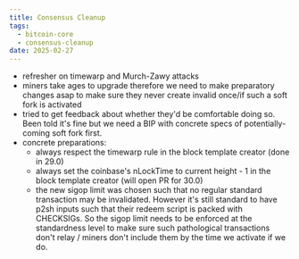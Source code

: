 ```yaml
---
title: Consensus Cleanup
tags:
  - bitcoin-core
  - consensus-cleanup
date: 2025-02-27
---
```


- refresher on timewarp and Murch-Zawy attacks
- miners take ages to upgrade therefore we need to make preparatory changes asap to make sure they never create invalid once/if such a soft fork is activated
- tried to get feedback about whether they'd be comfortable doing so. Been told it's fine but we need a BIP with concrete specs of potentially-coming soft fork first.
- concrete preparations:
  - always respect the timewarp rule in the block template creator (done in 29.0)
  - always set the coinbase's nLockTime to current height - 1 in the block template creator (will open PR for 30.0)
  - the new sigop limit was chosen such that no regular standard transaction may be invalidated. However it's still standard to have p2sh inputs such that their redeem script is packed with CHECKSIGs. So the sigop limit needs to be enforced at the standardness level to make sure such pathological transactions don't relay / miners don't include them by the time we activate if we do.
